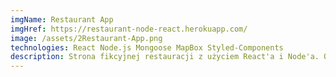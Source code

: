 ```yaml
---
imgName: Restaurant App
imgHref: https://restaurant-node-react.herokuapp.com/
image: /assets/2Restaurant-App.png
technologies: React Node.js Mongoose MapBox Styled-Components
description: Strona fikcyjnej restauracji z użyciem React'a i Node'a. Obsługa zamówień poprzez konto lub Local Storage.
---
```

